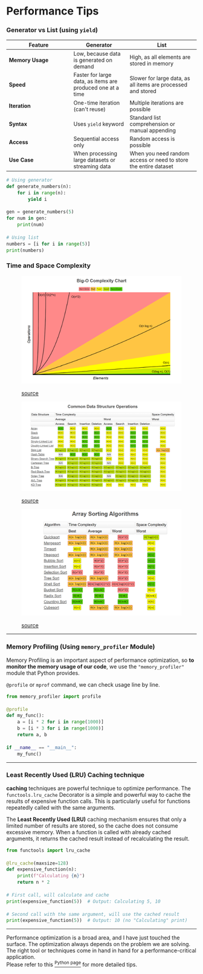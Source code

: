 # Performance Tips

### Generator vs List (using `yield`)

<table><thead><tr><th width="157.00836181640625">Feature</th><th>Generator</th><th>List</th></tr></thead><tbody><tr><td><strong>Memory Usage</strong></td><td>Low, because data is generated on demand</td><td>High, as all elements are stored in memory</td></tr><tr><td><strong>Speed</strong></td><td>Faster for large data, as items are produced one at a time</td><td>Slower for large data, as all items are processed and stored</td></tr><tr><td><strong>Iteration</strong></td><td>One-time iteration (can't reuse)</td><td>Multiple iterations are possible</td></tr><tr><td><strong>Syntax</strong></td><td>Uses <code>yield</code> keyword</td><td>Standard list comprehension or manual appending</td></tr><tr><td><strong>Access</strong></td><td>Sequential access only</td><td>Random access is possible</td></tr><tr><td><strong>Use Case</strong></td><td>When processing large datasets or streaming data</td><td>When you need random access or need to store the entire dataset</td></tr></tbody></table>

```python
# Using generator
def generate_numbers(n):
    for i in range(n):
        yield i

gen = generate_numbers(5)
for num in gen:
    print(num)

# Using list
numbers = [i for i in range(5)]
print(numbers)
```

### Time and Space Complexity

<figure><img src="../../.gitbook/assets/Big-o-chart.png" alt=""><figcaption><p><a href="https://www.bigocheatsheet.com/">source</a></p></figcaption></figure>

<figure><img src="../../.gitbook/assets/common-datastructure.png" alt=""><figcaption><p><a href="https://www.bigocheatsheet.com/">source</a></p></figcaption></figure>

<figure><img src="../../.gitbook/assets/Common-sorting-algo.png" alt=""><figcaption><p><a href="https://www.bigocheatsheet.com/">source</a></p></figcaption></figure>

***

### Memory Profiling (Using `memory_profiler` Module)

Memory Profiling is an important aspect of performance optimization, so **to monitor the memory usage of our code**, we use the `"memory_profiler"` module that Python provides.

`@profile` or `mprof` command, we can check usage line by line.

```python
from memory_profiler import profile

@profile
def my_func():
    a = [i * 2 for i in range(1000)]
    b = [i * 3 for i in range(1000)]
    return a, b

if __name__ == "__main__":
    my_func()

```

***

### Least Recently Used (LRU) Caching technique

**caching** techniques are powerful technique to optimize performance. The `functools.lru_cache` Decorator is a simple and powerful way to cache the results of expensive function calls. This is particularly useful for functions repeatedly called with the same arguments.&#x20;

The **Least Recently Used (LRU)** caching mechanism ensures that only a limited number of results are stored, so the cache does not consume excessive memory. When a function is called with already cached arguments, it returns the cached result instead of recalculating the result.

```python
from functools import lru_cache

@lru_cache(maxsize=128)
def expensive_function(n):
    print(f"Calculating {n}")
    return n * 2

# First call, will calculate and cache
print(expensive_function(5))  # Output: Calculating 5, 10

# Second call with the same argument, will use the cached result
print(expensive_function(5))  # Output: 10 (no "Calculating" print)

```

***

Performance optimization is a broad area, and I have just touched the surface. The optimization always depends on the problem we are solving. The right tool or techniques come in hand in hand for a performance-critical application.\
Please refer to this [<sup>Python page</sup>](https://wiki.python.org/moin/PythonSpeed/PerformanceTips) for more detailed tips.
